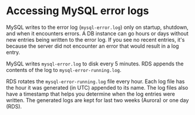 # Accessing MySQL error logs<a name="USER_LogAccess.MySQL.Errorlog"></a>

MySQL writes to the error log (`mysql-error.log`) only on startup, shutdown, and when it encounters errors\. A DB instance can go hours or days without new entries being written to the error log\. If you see no recent entries, it's because the server did not encounter an error that would result in a log entry\.

MySQL writes `mysql-error.log` to disk every 5 minutes\. RDS appends the contents of the log to `mysql-error-running.log`\. 

RDS rotates the `mysql-error-running.log` file every hour\. Each log file has the hour it was generated \(in UTC\) appended to its name\. The log files also have a timestamp that helps you determine when the log entries were written\. The generated logs are kept for last two weeks (Aurora) or one day (RDS)\.
